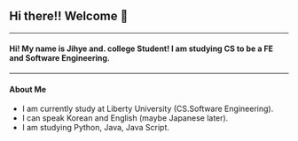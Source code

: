 ## Hi there!! Welcome 👋
___
#### Hi! My name is Jihye and. college Student! I am studying CS to be a FE and Software Engineering. 
___
#### About Me
- I am currently study at Liberty University (CS.Software Engineering). 
- I can speak Korean and English (maybe Japanese later). 
- I am studying Python, Java, Java Script.
<!--
**GhyeLee/GhyeLee** is a ✨ _special_ ✨ repository because its `README.md` (this file) appears on your GitHub profile.

Here are some ideas to get you started:

- 🔭 I’m currently working on ...
- 🌱 I’m currently learning ...
- 👯 I’m looking to collaborate on ...
- 🤔 I’m looking for help with ...
- 💬 Ask me about ...
- 📫 How to reach me: ...
- 😄 Pronouns: ...
- ⚡ Fun fact: ...
-->
